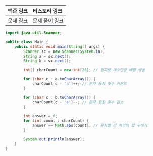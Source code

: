 
| 백준 링크                                         | 티스토리 링크                                      |
|:----------------------------------------------|:---------------------------------------------|
| [문제 링크](https://www.acmicpc.net/problem/1919) | [문제 풀이 링크](https://strong-park.tistory.com/7) |


```java
import java.util.Scanner;

public class Main {
    public static void main(String[] args) {
        Scanner sc = new Scanner(System.in);
        String a = sc.next();
        String b = sc.next();

        int[] charCount = new int[26]; // 알파벳 개수만큼 배열 생성

        for (char c : a.toCharArray()) {
            charCount[c - 'a']++; // 문자 등장 횟수 카운트
        }

        for (char c : b.toCharArray()) {
            charCount[c - 'a']--; // 문자 등장 횟수 감소
        }

        int answer = 0;
        for (int count : charCount) {
            answer += Math.abs(count); // 문자열 간 차이의 합 구하기
        }

        System.out.println(answer);
    }
}
```